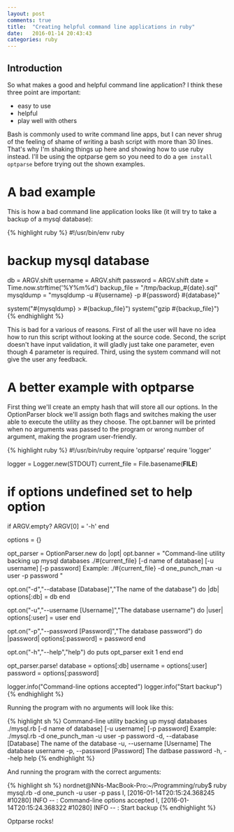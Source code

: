 ```yaml
---
layout: post
comments: true
title:  "Creating helpful command line applications in ruby"
date:   2016-01-14 20:43:43
categories: ruby
---
```


## Introduction

So what makes a good and helpful command line application? I think these three point are important:

* easy to use
* helpful
* play well with others

Bash is commonly used to write command line apps, but I can never shrug of the feeling of shame of writing a bash script with more than 30 lines.
That's why I'm shaking things up here and showing how to use ruby instead. I'll be using the optparse gem so you need to do a ```gem install optparse```
before trying out the shown examples.

# A bad example

This is how a bad command line application looks like (it will try to take a backup of a mysql database):

{% highlight ruby %}
#!/usr/bin/env ruby

# backup mysql database

db          = ARGV.shift
username    = ARGV.shift
password    = ARGV.shift
date        = Time.now.strftime('%Y%m%d')
backup_file = "/tmp/backup_#{date}.sql"
mysqldump   = "mysqldump -u #{username} -p #{password} #{database}"

system("#{mysqldump} > #{backup_file}")
system("gzip #{backup_file}")
{% endhighlight %}

This is bad for a various of reasons. First of all the user will have no idea how to run this script without looking at the source code. Second, the script doesn't have input validation, it will gladly just take one parameter, even though 4 parameter is required. Third, using the system command will not give the user any feedback.


# A better example with optparse

First thing we'll create an empty hash that will store all our options. In the OptionParser block we'll assign both flags and switches making the user able to execute the utility as they choose. The opt.banner will be printed when no arguments was passed to the program or wrong number of argument, making the program user-friendly.

{% highlight ruby %}
#!/usr/bin/ruby
require 'optparse'
require 'logger'

logger = Logger.new(STDOUT)
current_file = File.basename(__FILE__)

# if options undefined set to help option
if ARGV.empty?
  ARGV[0] = '-h'
end

options = {}

opt_parser = OptionParser.new do |opt|
  opt.banner = "Command-line utility backing up mysql databases
  ./#{current_file} [-d name of database] [-u username] [-p password]
  Example: ./#{current_file} -d one_punch_man -u user -p password
"

  opt.on("-d","--database [Database]","The name of the database") do |db|
    options[:db] = db
  end

  opt.on("-u","--username [Username]","The database username") do |user|
    options[:user] = user
  end

  opt.on("-p","--password [Password]","The database password") do |password|
    options[:password] = password
  end

  opt.on("-h","--help","help") do
    puts opt_parser
    exit 1
  end
end

opt_parser.parse!
database = options[:db]
username = options[:user]
password = options[:password]

logger.info("Command-line options accepted")
logger.info("Start backup")
{% endhighlight %}


Running the program with no arguments will look like this:

{% highlight sh %}
Command-line utility backing up mysql databases
  ./mysql.rb [-d name of database] [-u username] [-p password]
  Example: ./mysql.rb -d one_punch_man -u user -p password
    -d, --database [Database]        The name of the database
    -u, --username [Username]        The database username
    -p, --password [Password]        The datbase password
    -h, --help                       help
{% endhighlight %}

And running the program with the correct arguments:

{% highlight sh %}
nordnet@NNs-MacBook-Pro:~/Programming/ruby$ ruby mysql.rb -d one_punch -u user -p pass
I, [2016-01-14T20:15:24.368245 #10280]  INFO -- : Command-line options accepted
I, [2016-01-14T20:15:24.368322 #10280]  INFO -- : Start backup
{% endhighlight %}

Optparse rocks!

